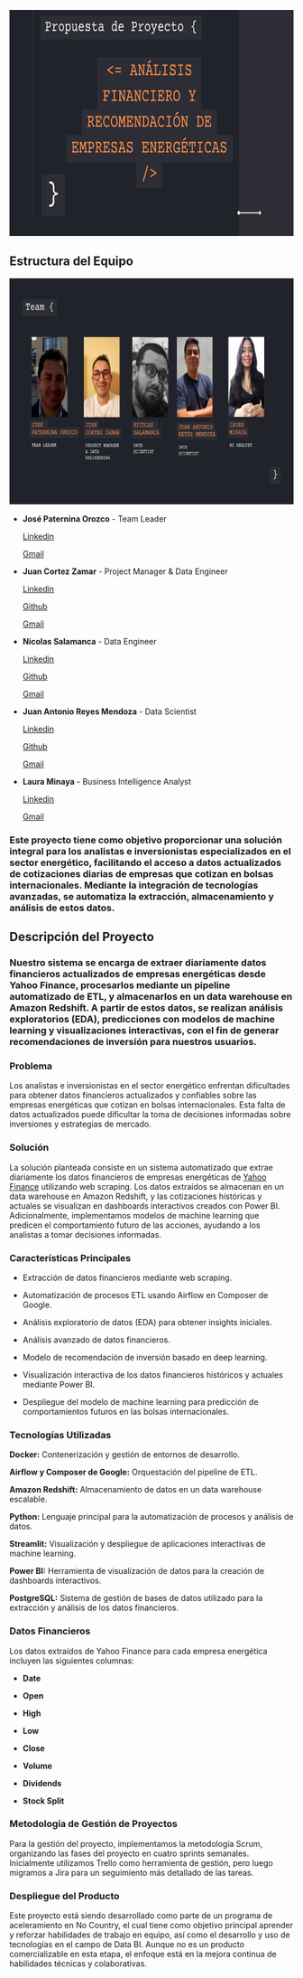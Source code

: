 <p align="center">
  <img width="" height="400" src="images/portada.png" alt="Proyecto">
</p>

## Estructura del Equipo 	
<p align="center">
  <img width="" height="400" src="images/team.png" alt="Team">
</p>

- **José Paternina Orozco** - Team Leader

    [Linkedin](https://www.linkedin.com/in/josepaterninaorozco/?originalSubdomain=co)

    [Gmail](mailto:juanantonio.r.m94@gmail.com)

- **Juan Cortez Zamar** - Project Manager & Data Engineer

    [Linkedin](https://www.linkedin.com/in/juanzamar)

    [Github](https://github.com/juancorzamar93)

    [Gmail](mailto:juancorzamar@gmail.com)
- **Nicolas Salamanca** - Data Engineer
  
  [Linkedin](https://www.example.com/image.jpg)

  [Github](https://github.com/NICOLAS-ANTONIO)

  [Gmail](mailto:nicolas.antonio.sm@outlook.com)

- **Juan Antonio Reyes Mendoza** - Data Scientist
 
  [Linkedin](https://www.linkedin.com/in/juan-antonio-reyes-mendoza/)

  [Github](https://github.com/JuanAntonioRe)

  [Gmail](mailto:juanantonio.r.m94@gmail.com)
  
- **Laura Minaya** - Business Intelligence Analyst
  
  [Linkedin](https://www.linkedin.com/in/laura-m-3a878b212/)

  [Gmail](mailto:lauminagui@gmail.com)

### Este proyecto tiene como objetivo proporcionar una solución integral para los analistas e inversionistas especializados en el sector energético, facilitando el acceso a datos actualizados de cotizaciones diarias de empresas que cotizan en bolsas internacionales. Mediante la integración de tecnologías avanzadas, se automatiza la extracción, almacenamiento y análisis de estos datos.

## Descripción del Proyecto

### Nuestro sistema se encarga de extraer diariamente datos financieros actualizados de empresas energéticas desde Yahoo Finance, procesarlos mediante un pipeline automatizado de ETL, y almacenarlos en un data warehouse en Amazon Redshift. A partir de estos datos, se realizan análisis exploratorios (EDA), predicciones con modelos de machine learning y visualizaciones interactivas, con el fin de generar recomendaciones de inversión para nuestros usuarios.

### Problema

Los analistas e inversionistas en el sector energético enfrentan dificultades para obtener datos financieros actualizados y confiables sobre las empresas energéticas que cotizan en bolsas internacionales. Esta falta de datos actualizados puede dificultar la toma de decisiones informadas sobre inversiones y estrategias de mercado.

### Solución

La solución planteada consiste en un sistema automatizado que extrae diariamente los datos financieros de empresas energéticas de [Yahoo Finance](https://finance.yahoo.com "Yahoo Finance") utilizando web scraping. Los datos extraídos se almacenan en un data warehouse en Amazon Redshift, y las cotizaciones históricas y actuales se visualizan en dashboards interactivos creados con Power BI. Adicionalmente, implementamos modelos de machine learning que predicen el comportamiento futuro de las acciones, ayudando a los analistas a tomar decisiones informadas.

### Características Principales

- Extracción de datos financieros mediante web scraping.

- Automatización de procesos ETL usando Airflow en Composer de Google.

- Análisis exploratorio de datos (EDA) para obtener insights iniciales.

- Análisis avanzado de datos financieros.

- Modelo de recomendación de inversión basado en deep learning.

- Visualización interactiva de los datos financieros históricos y actuales mediante Power BI.

- Despliegue del modelo de machine learning para predicción de comportamientos futuros en las bolsas internacionales.

### Tecnologías Utilizadas

**Docker:** Contenerización y gestión de entornos de desarrollo.

**Airflow y Composer de Google:** Orquestación del pipeline de ETL.

**Amazon Redshift:** Almacenamiento de datos en un data warehouse escalable.

**Python:** Lenguaje principal para la automatización de procesos y análisis de datos.

**Streamlit:** Visualización y despliegue de aplicaciones interactivas de machine learning.

**Power BI:** Herramienta de visualización de datos para la creación de dashboards interactivos.

**PostgreSQL:** Sistema de gestión de bases de datos utilizado para la extracción y análisis de los datos financieros.

### Datos Financieros

Los datos extraídos de Yahoo Finance para cada empresa energética incluyen las siguientes columnas:

- **Date**

- **Open**

- **High**

- **Low**

- **Close**

- **Volume**

- **Dividends**

- **Stock Split**

### Metodología de Gestión de Proyectos

Para la gestión del proyecto, implementamos la metodología Scrum, organizando las fases del proyecto en cuatro sprints semanales. Inicialmente utilizamos Trello como herramienta de gestión, pero luego migramos a Jira para un seguimiento más detallado de las tareas.



### Despliegue del Producto
Este proyecto está siendo desarrollado como parte de un programa de aceleramiento en No Country, el cual tiene como objetivo principal aprender y reforzar habilidades de trabajo en equipo, así como el desarrollo y uso de tecnologías en el campo de Data BI. Aunque no es un producto comercializable en esta etapa, el enfoque está en la mejora continua de habilidades técnicas y colaborativas.






